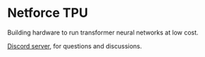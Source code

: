 Netforce TPU
============

Building hardware to run transformer neural networks at low cost.

[Discord server](https://discord.gg/u7zqQF2t), for questions and discussions.
